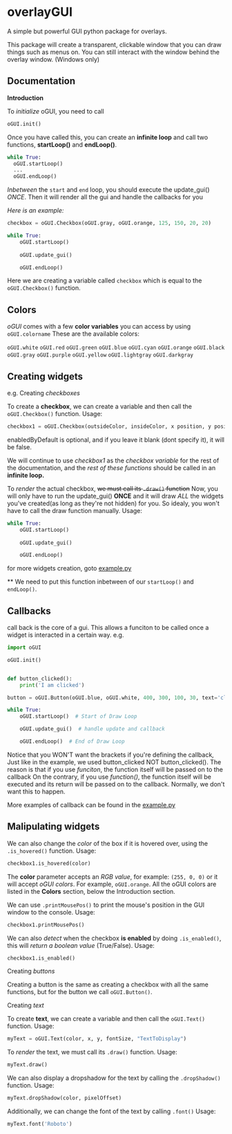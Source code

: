 # overlayGUI
A simple but powerful GUI python package for overlays.

This package will create a transparent, clickable window that you can draw things such as menus on. You can still interact with the window behind the overlay window.
(Windows only)

**Documentation**
-----------------
**Introduction**

To *initialize* oGUI, you need to call
```py
oGUI.init()
```
Once you have called this, you can create an **infinite loop** and call two functions, **startLoop()** and **endLoop()**.
```py
while True:
  oGUI.startLoop()
  ...
  oGUI.endLoop()
```

*Inbetween* the `start` and `end` loop, you should execute the update_gui() *ONCE*.
Then it will render all the gui and handle the callbacks for you

*Here is an example:*
```py
checkbox = oGUI.Checkbox(oGUI.gray, oGUI.orange, 125, 150, 20, 20)

while True:
    oGUI.startLoop()
    
    oGUI.update_gui()

    oGUI.endLoop()
```
Here we are creating a variable called `checkbox` which is equal to the `oGUI.Checkbox()` function.

**Colors**
---------------------

*oGUI* comes with a few **color variables** you can access by using `oGUI.colorname`
These are the available colors:

`oGUI.white`
`oGUI.red`
`oGUI.green`
`oGUI.blue`
`oGUI.cyan`
`oGUI.orange`
`oGUI.black`
`oGUI.gray`
`oGUI.purple`
`oGUI.yellow`
`oGUI.lightgray`
`oGUI.darkgray`

**Creating widgets**
---------------------
e.g. Creating *checkboxes*

To create a **checkbox**, we can create a variable and then call the `oGUI.Checkbox()` function. Usage:
```py
checkbox1 = oGUI.Checkbox(outsideColor, insideColor, x position, y position, width, height, enabledByDefault, callback_function)
```
enabledByDefault is optional, and if you leave it blank (dont specify it), it will be false.

We will continue to use *checkbox1* as the *checkbox variable* for the rest of the documentation, and the *rest of these functions* should be called in an **infinite loop.**

To *render* the actual checkbox, ~~we must call its `.draw()` function~~
Now, you will only have to run the update_gui() **ONCE** and it will draw *ALL* the widgets you've created(as long as they're not hidden) for you.
So idealy, you won't have to call the draw function manually.
Usage:
```py
while True:
    oGUI.startLoop()
    
    oGUI.update_gui()

    oGUI.endLoop()
```
for more widgets creation, goto [example.py](examples/example.py)

**
We need to put this function inbetween of our `startLoop()` and `endLoop()`.

**Callbacks**
---------------------
call back is the core of a gui. This allows a funciton to be called once a widget is interacted in a certain way.
e.g.
```py
import oGUI

oGUI.init()


def button_clicked():
    print('I am clicked')

button = oGUI.Button(oGUI.blue, oGUI.white, 400, 300, 100, 30, text='click me', clicked_callback=button_clicked)

while True:
    oGUI.startLoop()  # Start of Draw Loop

    oGUI.update_gui()  # handle update and callback

    oGUI.endLoop()  # End of Draw Loop
```

Notice that you WON'T want the brackets if you're defining the callback, 
Just like in the example, we used button_clicked NOT button_clicked().
The reason is that if you use *funciton*, the function itself will be passed on to the callback
On the contrary, if you use *function()*, the function itself will be executed and its return will be passed on to the callback.
Normally, we don't want this to happen.

More examples of callback can be found in the [example.py](examples/example.py)

**Malipulating widgets**
---------------------
We can also change the *color* of the box if it is hovered over, using the `.is_hovered()` function. Usage:
```py
checkbox1.is_hovered(color)
```
The **color** parameter accepts an *RGB value*, for example: `(255, 0, 0)` or it will accept *oGUI colors*. For example, `oGUI.orange`. All the oGUI colors are listed in the **Colors** section, below the Introduction section.

We can use `.printMousePos()` to print the mouse's position in the GUI window to the console. Usage:
```py
checkbox1.printMousePos()
```

We can also *detect* when the checkbox **is enabled** by doing `.is_enabled()`, this will *return a boolean value* (True/False). Usage:
```py
checkbox1.is_enabled()
```

Creating *buttons*

Creating a button is the same as creating a checkbox with all the same functions, but for the button we call `oGUI.Button()`.

Creating *text*

To create **text**, we can create a variable and then call the `oGUI.Text()` function. Usage:
```py
myText = oGUI.Text(color, x, y, fontSize, "TextToDisplay")
```

To *render* the text, we must call its `.draw()` function. Usage:
```py
myText.draw()
```

We can also display a dropshadow for the text by calling the `.dropShadow()` function. Usage:
```py
myText.dropShadow(color, pixelOffset)
```

Additionally, we can change the font of the text by calling `.font()` Usage:
```py
myText.font('Roboto')
```
